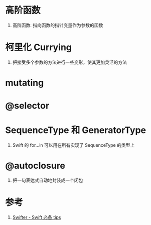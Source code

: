 # 高阶函数

1. 高阶函数: 指向函数的指针变量作为参数的函数

# 柯里化 Currying

1. 把接受多个参数的方法进行一些变形，使其更加灵活的方法

# mutating

# @selector

# SequenceType 和 GeneratorType

1. Swift 的 for...in 可以用在所有实现了 SequenceType 的类型上

# @autoclosure

1. 把一句表达式自动地封装成一个闭包

# 参考

1. [Swifter - Swift 必备 tips](http://swifter.tips/)

